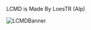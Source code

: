 LCMD is Made By LoesTR (Alp)

![LCMDBanner](https://github.com/user-attachments/assets/f7a54364-f998-45a7-8560-f02d596c5014)
